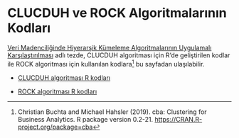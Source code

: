 # CLUCDUH ve ROCK Algoritmalarının Kodları

[Veri Madenciliğinde Hiyerarşik Kümeleme Algoritmalarının Uygulamalı Karşılaştırılması](/veri-madenciliginde-hiyerarsik-kumeleme-algoritmalarinin-uygulamali-karsilastirilmasi/) adlı tezde, CLUCDUH algoritması için R’de geliştirilen kodlar ile ROCK algoritması için kullanılan kodlara[^kaynak] bu sayfadan ulaşılabilir.

- [CLUCDUH algoritması R kodları](/CLUCDUH.Rmd)

- [ROCK algoritması R kodları](/ROCK.Rmd)


[^kaynak]: Christian Buchta and Michael Hahsler (2019). cba: Clustering for Business Analytics. R package version 0.2-21.
  https://CRAN.R-project.org/package=cba
